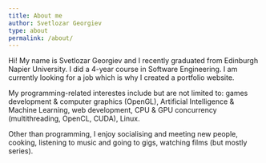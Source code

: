 ```yaml
---
title: About me
author: Svetlozar Georgiev
type: about
permalink: /about/
---
```


Hi! My name is Svetlozar Georgiev and I recently graduated from Edinburgh Napier University. I did a 4-year course in Software Engineering. I am currently looking for a job which is why I created a portfolio website.

My programming-related interestes include but are not limited to: games development & computer graphics (OpenGL), Artificial Intelligence & Machine Learning, web development, CPU & GPU concurrency (multithreading, OpenCL, CUDA), Linux.

Other than programming, I enjoy socialising and meeting new people, cooking, listening to music and going to gigs, watching films (but mostly series).
